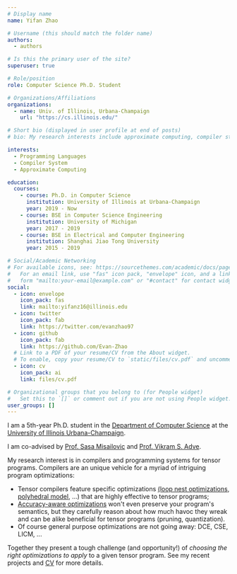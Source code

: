 ```yaml
---
# Display name
name: Yifan Zhao

# Username (this should match the folder name)
authors:
  - authors

# Is this the primary user of the site?
superuser: true

# Role/position
role: Computer Science Ph.D. Student

# Organizations/Affiliations
organizations:
  - name: Univ. of Illinois, Urbana-Champaign
    url: "https://cs.illinois.edu/"

# Short bio (displayed in user profile at end of posts)
# bio: My research interests include approximate computing, compiler stack for heterogeneous computing, and a mindful blend of both.

interests:
  - Programming Languages
  - Compiler System
  - Approximate Computing

education:
  courses:
    - course: Ph.D. in Computer Science
      institution: University of Illinois at Urbana-Champaign
      year: 2019 - Now
    - course: BSE in Computer Science Engineering
      institution: University of Michigan
      year: 2017 - 2019
    - course: BSE in Electrical and Computer Engineering
      institution: Shanghai Jiao Tong University
      year: 2015 - 2019

# Social/Academic Networking
# For available icons, see: https://sourcethemes.com/academic/docs/page-builder/#icons
#   For an email link, use "fas" icon pack, "envelope" icon, and a link in the
#   form "mailto:your-email@example.com" or "#contact" for contact widget.
social:
  - icon: envelope
    icon_pack: fas
    link: mailto:yifanz16@illinois.edu
  - icon: twitter
    icon_pack: fab
    link: https://twitter.com/evanzhao97
  - icon: github
    icon_pack: fab
    link: https://github.com/Evan-Zhao
  # Link to a PDF of your resume/CV from the About widget.
  # To enable, copy your resume/CV to `static/files/cv.pdf` and uncomment the lines below.
  - icon: cv
    icon_pack: ai
    link: files/cv.pdf

# Organizational groups that you belong to (for People widget)
#   Set this to `[]` or comment out if you are not using People widget.
user_groups: []
---
```


I am a 5th-year Ph.D. student in the [Department of Computer Science](https://cs.illinois.edu/) at the [University of Illinois Urbana-Champaign](illinois.edu).

I am co-advised by [Prof. Sasa Misailovic](http://misailo.web.engr.illinois.edu/) and [Prof. Vikram S. Adve](https://vikram.cs.illinois.edu/).

My research interest is in compilers and programming systems for tensor programs.
Compilers are an unique vehicle for a myriad of intriguing program optimizations:

- Tensor compilers feature specific optimizations
  [(loop nest optimizations](https://en.wikipedia.org/wiki/Loop_nest_optimization),
  [polyhedral model](https://en.wikipedia.org/wiki/Polytope_model), ...)
  that are highly effective to tensor programs;
- [Accuracy-aware optimizations](https://misailo.web.engr.illinois.edu/papers/misailovic-accuracy-aware-optimization.pdf)
  won't even preserve your program's semantics, but they carefully reason about how much havoc they wreak
  and can be alike beneficial for tensor programs (pruning, quantization).
- Of course general purpose optimizations are not going away: DCE, CSE, LICM, ...

Together they present a tough challenge (and opportunity!) of _choosing the right optimizations to apply_ to a given tensor program.
See my recent projects and [CV](/files/cv.pdf) for more details.
